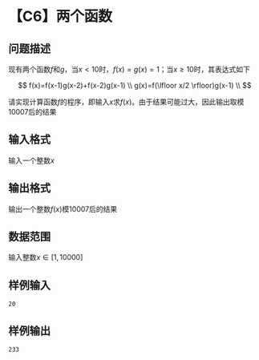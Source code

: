 # 【C6】两个函数

## 问题描述

现有两个函数$f$和$g$，当$x<10$时，$f(x)=g(x)=1$；当$x\geq 10$时，其表达式如下

$$
f(x)=f(x-1)g(x-2)+f(x-2)g(x-1) \\
g(x)=f(\lfloor x/2 \rfloor)g(x-1) \\
$$

请实现计算函数$f$的程序，即输入$x$求$f(x)$。由于结果可能过大，因此输出取模10007后的结果

## 输入格式

输入一个整数$x$

## 输出格式

输出一个整数$f(x)$模10007后的结果

## 数据范围

输入整数$x\in[1,10000]$

## 样例输入

```
20
```

## 样例输出

```
233
```

